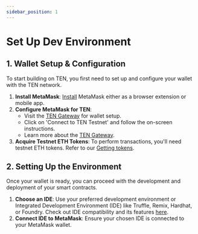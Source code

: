 ```yaml
---
sidebar_position: 1
---
```

# Set Up Dev Environment

## 1. Wallet Setup & Configuration

To start building on TEN, you first need to set up and configure your wallet with the TEN network.

1. **Install MetaMask**: [Install](https://metamask.io/download/) MetaMask either as a browser extension or mobile app.
2. **Configure MetaMask for TEN**:
   - Visit the [TEN Gateway](https://gateway.ten.xyz/) for wallet setup.
   - Click on 'Connect to TEN Testnet' and follow the on-screen instructions.
   - Learn more about the [TEN Gateway](/docs/tools-infrastructure/hosted-gateway).
3. **Acquire Testnet ETH Tokens**: To perform transactions, you'll need testnet ETH tokens. Refer to our [Getting tokens](/docs/getting-started/for-users/get-tokens).

## 2. Setting Up the Environment

Once your wallet is ready, you can proceed with the development and deployment of your smart contracts.

1. **Choose an IDE**: Use your preferred development environment or Integrated Development Environment (IDE) like Truffle, Remix, Hardhat, or Foundry. Check out IDE compatibility and its features [here](/docs/tools-infrastructure/compatible-tools).
2. **Connect IDE to MetaMask**: Ensure your chosen IDE is connected to your MetaMask wallet.
